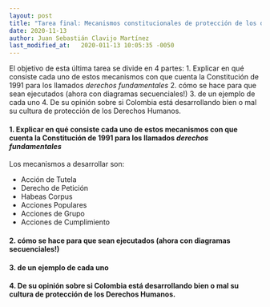 ```yaml
---
layout: post
title: "Tarea final: Mecanismos constitucionales de protección de los derechos humanos"
date: 2020-11-13
author: Juan Sebastián Clavijo Martínez
last_modified_at:   2020-011-13 10:05:35 -0050
---
```


El objetivo de esta última tarea se divide en 4 partes: 1. Explicar en qué consiste cada uno de estos mecanismos con que cuenta la Constitución de 1991 para los llamados _derechos fundamentales_ 2. cómo se hace para que sean ejecutados (ahora con diagramas secuenciales!) 3. de un ejemplo de cada uno 4. De su opinión sobre si Colombia está desarrollando bien o mal su cultura de protección de los Derechos Humanos.

#### 1. Explicar en qué consiste cada uno de estos mecanismos con que cuenta la Constitución de 1991 para los llamados _derechos fundamentales_

Los mecanismos a desarrollar son: 

* Acción de Tutela
* Derecho de Petición
* Habeas Corpus
* Acciones Populares
* Acciones de Grupo
* Acciones de Cumplimiento

#### 2. cómo se hace para que sean ejecutados (ahora con diagramas secuenciales!)

#### 3. de un ejemplo de cada uno

#### 4.  De su opinión sobre si Colombia está desarrollando bien o mal su cultura de protección de los Derechos Humanos.
